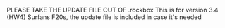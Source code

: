 PLEASE TAKE THE UPDATE FILE OUT OF .rockbox
This is for version 3.4 (HW4) Surfans F20s, the update file is included in case it's needed
